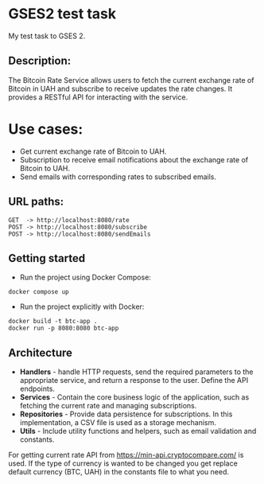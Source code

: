 # GSES2 test task
My test task to GSES 2.

## Description:
The Bitcoin Rate Service allows users to fetch the current exchange rate of Bitcoin in UAH and subscribe to receive updates the rate changes. It provides a RESTful API for interacting with the service.
# Use cases:
* Get current exchange rate of Bitcoin to UAH.
* Subscription to receive email notifications about the exchange rate of Bitcoin to UAH.
* Send emails with corresponding rates to subscribed emails.

## URL paths:
```
GET  -> http://localhost:8080/rate
POST -> http://localhost:8080/subscribe             
POST -> http://localhost:8080/sendEmails
```
## Getting started
* Run the project using Docker Compose:
```
docker compose up
```
* Run the project explicitly with Docker:
```
docker build -t btc-app .
docker run -p 8080:8080 btc-app
```
## Architecture
* **Handlers**  - handle HTTP requests, send the required parameters to the appropriate service, and return a response to the user. Define the API endpoints.
* **Services** - Contain the core business logic of the application, such as fetching the current rate and managing subscriptions.
* **Repositories** - Provide data persistence for subscriptions. In this implementation, a CSV file is used as a storage mechanism.
* **Utils** -  Include utility functions and helpers, such as email validation and constants.

For getting current rate API from https://min-api.cryptocompare.com/ is used.
If the type of currency is wanted to be changed you get replace default currency (BTC, UAH) in the constants file to what you need.


 
